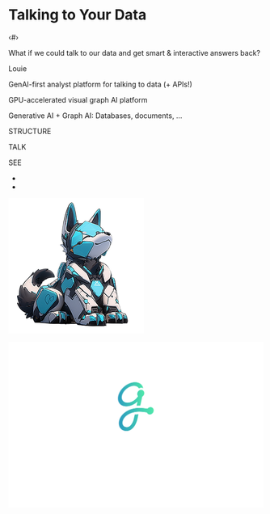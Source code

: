 # Talking to Your Data

‹#›

What if we could talk to our data and get smart & interactive answers back?

Louie

GenAI-first analyst platform for talking to data (+ APIs!)

GPU-accelerated visual graph AI platform

Generative AI + Graph AI: Databases, documents, …

STRUCTURE

TALK

SEE

+

+

![Visualization 1](./images/user/04_____1.png)

![Visualization 2](./images/user/04_____2.png)

